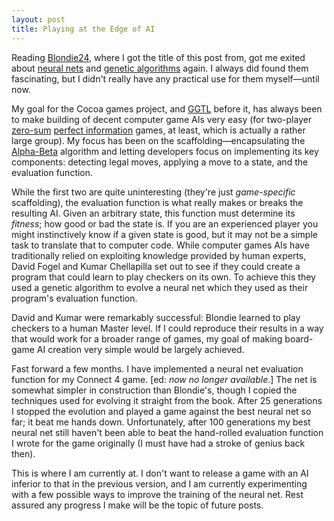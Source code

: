 ```yaml
---
layout: post
title: Playing at the Edge of AI
---
```


Reading <a href="http://www.amazon.co.uk/dp/1558607838">Blondie24</a>, where I got the title of this post from, got me exited about <a href="http://en.wikipedia.org/wiki/Neural_network">neural nets</a> and <a href="http://en.wikipedia.org/wiki/Genetic_algorithm">genetic algorithms</a> again. I always did found them fascinating, but I didn't really have any practical use for them myself&mdash;until now.

My goal for the Cocoa games project, and [GGTL](http://code.google.com/p/libggtl/) before it, has always been to make building of decent computer game AIs very easy (for two-player <a href="http://en.wikipedia.org/wiki/Zero-sum_game">zero-sum</a> <a href="http://en.wikipedia.org/wiki/Perfect_information">perfect information</a> games, at least, which is actually a rather large group). My focus has been on the scaffolding&mdash;encapsulating the <a href="http://en.wikipedia.org/wiki/Alpha-beta_pruning">Alpha-Beta</a> algorithm and letting developers focus on implementing its key components: detecting legal moves, applying a move to a state, and the evaluation function.

While the first two are quite uninteresting (they're just <em>game-specific</em> scaffolding), the evaluation function is what really makes or breaks the resulting AI. Given an arbitrary state, this function must determine its <em>fitness</em>; how good or bad the state is. If you are an experienced player you might instinctively know if a given state is good, but it may not be a simple task to translate that to computer code. While computer games AIs have traditionally relied on exploiting knowledge provided by human experts, David Fogel and Kumar Chellapilla set out to see if they could create a program that could learn to play checkers on its own. To achieve this they used a genetic algorithm to evolve a neural net which they used as their program's evaluation function.

David and Kumar were remarkably successful: Blondie learned to play checkers to a human Master level. If I could reproduce their results in a way that would work for a broader range of games, my goal of making board-game AI creation very simple would be largely achieved.

Fast forward a few months. I have implemented a neural net evaluation function for my Connect 4 game. \[ed: *now no longer available.*] The net is somewhat simpler in construction than Blondie's, though I copied the techniques used for evolving it straight from the book. After 25 generations I stopped the evolution and played a game against the best neural net so far; it beat me hands down. Unfortunately, after 100 generations my best neural net still haven't been able to beat the hand-rolled evaluation function I wrote for the game originally (I must have had a stroke of genius back then).

This is where I am currently at. I don't want to release a game with an AI inferior to that in the previous version, and I am currently experimenting with a few possible ways to improve the training of the neural net. Rest assured any progress I make will be the topic of future posts.
